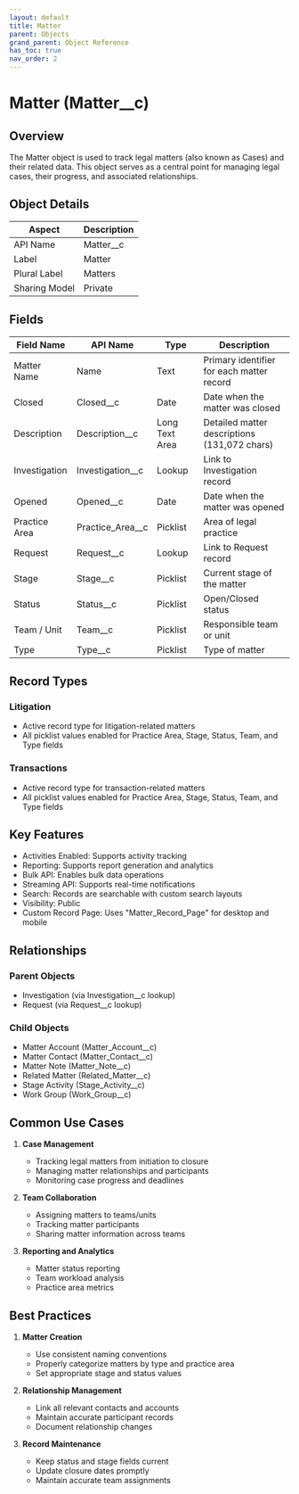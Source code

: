 ```yaml
---
layout: default
title: Matter
parent: Objects
grand_parent: Object Reference
has_toc: true
nav_order: 2
---
```


# Matter (Matter__c)

## Overview

The Matter object is used to track legal matters (also known as Cases) and their related data. This object serves as a central point for managing legal cases, their progress, and associated relationships.

## Object Details

| Aspect | Description |
|--------|-------------|
| API Name | Matter__c |
| Label | Matter |
| Plural Label | Matters |
| Sharing Model | Private |

## Fields

| Field Name | API Name | Type | Description |
|------------|----------|------|-------------|
| Matter Name | Name | Text | Primary identifier for each matter record |
| Closed | Closed__c | Date | Date when the matter was closed |
| Description | Description__c | Long Text Area | Detailed matter descriptions (131,072 chars) |
| Investigation | Investigation__c | Lookup | Link to Investigation record |
| Opened | Opened__c | Date | Date when the matter was opened |
| Practice Area | Practice_Area__c | Picklist | Area of legal practice |
| Request | Request__c | Lookup | Link to Request record |
| Stage | Stage__c | Picklist | Current stage of the matter |
| Status | Status__c | Picklist | Open/Closed status |
| Team / Unit | Team__c | Picklist | Responsible team or unit |
| Type | Type__c | Picklist | Type of matter |

## Record Types

### Litigation
- Active record type for litigation-related matters
- All picklist values enabled for Practice Area, Stage, Status, Team, and Type fields

### Transactions
- Active record type for transaction-related matters
- All picklist values enabled for Practice Area, Stage, Status, Team, and Type fields

## Key Features

- Activities Enabled: Supports activity tracking
- Reporting: Supports report generation and analytics
- Bulk API: Enables bulk data operations
- Streaming API: Supports real-time notifications
- Search: Records are searchable with custom search layouts
- Visibility: Public
- Custom Record Page: Uses "Matter_Record_Page" for desktop and mobile

## Relationships

### Parent Objects
- Investigation (via Investigation__c lookup)
- Request (via Request__c lookup)

### Child Objects
- Matter Account (Matter_Account__c)
- Matter Contact (Matter_Contact__c)
- Matter Note (Matter_Note__c)
- Related Matter (Related_Matter__c)
- Stage Activity (Stage_Activity__c)
- Work Group (Work_Group__c)

## Common Use Cases

1. **Case Management**
   - Tracking legal matters from initiation to closure
   - Managing matter relationships and participants
   - Monitoring case progress and deadlines

2. **Team Collaboration**
   - Assigning matters to teams/units
   - Tracking matter participants
   - Sharing matter information across teams

3. **Reporting and Analytics**
   - Matter status reporting
   - Team workload analysis
   - Practice area metrics

## Best Practices

1. **Matter Creation**
   - Use consistent naming conventions
   - Properly categorize matters by type and practice area
   - Set appropriate stage and status values

2. **Relationship Management**
   - Link all relevant contacts and accounts
   - Maintain accurate participant records
   - Document relationship changes

3. **Record Maintenance**
   - Keep status and stage fields current
   - Update closure dates promptly
   - Maintain accurate team assignments